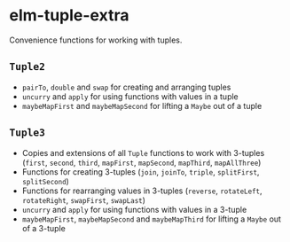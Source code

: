 # elm-tuple-extra

Convenience functions for working with tuples.

## `Tuple2`

* `pairTo`, `double` and `swap` for creating and arranging tuples
* `uncurry` and `apply` for using functions with values in a tuple
* `maybeMapFirst` and `maybeMapSecond` for lifting a `Maybe` out of a tuple

## `Tuple3`

* Copies and extensions of all `Tuple` functions to work with 3-tuples (`first`, `second`, `third`, `mapFirst`, `mapSecond`, `mapThird`, `mapAllThree`)
* Functions for creating 3-tuples (`join`, `joinTo`, `triple`, `splitFirst`, `splitSecond`)
* Functions for rearranging values in 3-tuples (`reverse`, `rotateLeft`, `rotateRight`, `swapFirst`, `swapLast`)
* `uncurry` and `apply` for using functions with values in a 3-tuple
* `maybeMapFirst`, `maybeMapSecond` and `maybeMapThird` for lifting a `Maybe` out of a 3-tuple
